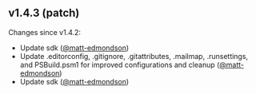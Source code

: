 ## v1.4.3 (patch)

Changes since v1.4.2:

- Update sdk ([@matt-edmondson](https://github.com/matt-edmondson))
- Update .editorconfig, .gitignore, .gitattributes, .mailmap, .runsettings, and PSBuild.psm1 for improved configurations and cleanup ([@matt-edmondson](https://github.com/matt-edmondson))
- Update sdk ([@matt-edmondson](https://github.com/matt-edmondson))
